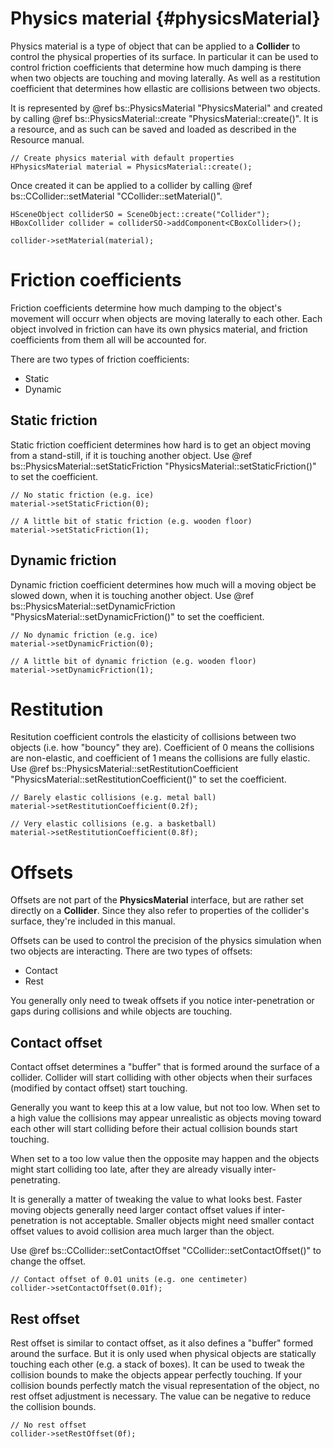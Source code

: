 Physics material						{#physicsMaterial}
===============

Physics material is a type of object that can be applied to a **Collider** to control the physical properties of its surface. In particular it can be used to control friction coefficients that determine how much damping is there when two objects are touching and moving laterally. As well as a restitution coefficient that determines how ellastic are collisions between two objects.

It is represented by @ref bs::PhysicsMaterial "PhysicsMaterial" and created by calling @ref bs::PhysicsMaterial::create "PhysicsMaterial::create()". It is a resource, and as such can be saved and loaded as described in the Resource manual.

~~~~~~~~~~~~~{.cpp}
// Create physics material with default properties
HPhysicsMaterial material = PhysicsMaterial::create();
~~~~~~~~~~~~~

Once created it can be applied to a collider by calling @ref bs::CCollider::setMaterial "CCollider::setMaterial()".

~~~~~~~~~~~~~{.cpp}
HSceneObject colliderSO = SceneObject::create("Collider");
HBoxCollider collider = colliderSO->addComponent<CBoxCollider>();

collider->setMaterial(material);
~~~~~~~~~~~~~

# Friction coefficients
Friction coefficients determine how much damping to the object's movement will occurr when objects are moving laterally to each other. Each object involved in friction can have its own physics material, and friction coefficients from them all will be accounted for.

There are two types of friction coefficients:
 - Static
 - Dynamic
 
## Static friction
Static friction coefficient determines how hard is to get an object moving from a stand-still, if it is touching another object. Use @ref bs::PhysicsMaterial::setStaticFriction "PhysicsMaterial::setStaticFriction()" to set the coefficient.

~~~~~~~~~~~~~{.cpp}
// No static friction (e.g. ice)
material->setStaticFriction(0);

// A little bit of static friction (e.g. wooden floor)
material->setStaticFriction(1);
~~~~~~~~~~~~~

## Dynamic friction
Dynamic friction coefficient determines how much will a moving object be slowed down, when it is touching another object. Use @ref bs::PhysicsMaterial::setDynamicFriction "PhysicsMaterial::setDynamicFriction()" to set the coefficient.

~~~~~~~~~~~~~{.cpp}
// No dynamic friction (e.g. ice)
material->setDynamicFriction(0);

// A little bit of dynamic friction (e.g. wooden floor)
material->setDynamicFriction(1);
~~~~~~~~~~~~~

# Restitution
Resitution coefficient controls the elasticity of collisions between two objects (i.e. how "bouncy" they are). Coefficient of 0 means the collisions are non-elastic, and coefficient of 1 means the collisions are fully elastic. Use @ref bs::PhysicsMaterial::setRestitutionCoefficient "PhysicsMaterial::setRestitutionCoefficient()" to set the coefficient.

~~~~~~~~~~~~~{.cpp}
// Barely elastic collisions (e.g. metal ball)
material->setRestitutionCoefficient(0.2f);

// Very elastic collisions (e.g. a basketball)
material->setRestitutionCoefficient(0.8f);
~~~~~~~~~~~~~

# Offsets
Offsets are not part of the **PhysicsMaterial** interface, but are rather set directly on a **Collider**. Since they also refer to properties of the collider's surface, they're included in this manual.

Offsets can be used to control the precision of the physics simulation when two objects are interacting. There are two types of offsets:
 - Contact
 - Rest
 
You generally only need to tweak offsets if you notice inter-penetration or gaps during collisions and while objects are touching.
 
## Contact offset
Contact offset determines a "buffer" that is formed around the surface of a collider. Collider will start colliding with other objects when their surfaces (modified by contact offset) start touching.

Generally you want to keep this at a low value, but not too low. When set to a high value the collisions may appear unrealistic as objects moving toward each other will start colliding before their actual collision bounds start touching.

When set to a too low value then the opposite may happen and the objects might start colliding too late, after they are already visually inter-penetrating.

It is generally a matter of tweaking the value to what looks best. Faster moving objects generally need larger contact offset values if inter-penetration is not acceptable. Smaller objects might need smaller contact offset values to avoid collision area much larger than the object.

Use @ref bs::CCollider::setContactOffset "CCollider::setContactOffset()" to change the offset.
 
~~~~~~~~~~~~~{.cpp}
// Contact offset of 0.01 units (e.g. one centimeter)
collider->setContactOffset(0.01f);
~~~~~~~~~~~~~
 
## Rest offset
Rest offset is similar to contact offset, as it also defines a "buffer" formed around the surface. But it is only used when physical objects are statically touching each other (e.g. a stack of boxes). It can be used to tweak the collision bounds to make the objects appear perfectly touching. If your collision bounds perfectly match the visual representation of the object, no rest offset adjustment is necessary. The value can be negative to reduce the collision bounds.

~~~~~~~~~~~~~{.cpp}
// No rest offset
collider->setRestOffset(0f);
~~~~~~~~~~~~~